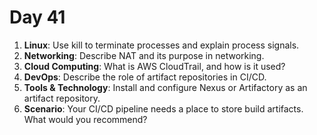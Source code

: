 # Day 41

1. **Linux**: Use kill to terminate processes and explain process signals.
2. **Networking**: Describe NAT and its purpose in networking.
3. **Cloud Computing**: What is AWS CloudTrail, and how is it used?
4. **DevOps**: Describe the role of artifact repositories in CI/CD.
5. **Tools & Technology**: Install and configure Nexus or Artifactory as an artifact repository.
6. **Scenario**: Your CI/CD pipeline needs a place to store build artifacts. What would you recommend?
